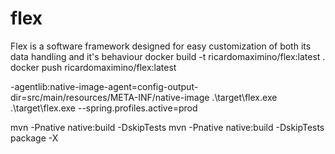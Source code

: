 # flex
Flex is a software framework designed for easy customization of both its data handling and it's behaviour
docker build -t ricardomaximino/flex:latest .
docker push ricardomaximino/flex:latest

-agentlib:native-image-agent=config-output-dir=src/main/resources/META-INF/native-image
.\target\flex.exe
.\target\flex.exe --spring.profiles.active=prod

mvn -Pnative native:build -DskipTests
mvn -Pnative native:build -DskipTests package -X
